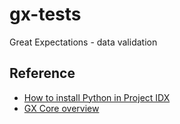 # gx-tests

Great Expectations - data validation

## Reference

- [How to install Python in Project IDX](https://community.idx.dev/t/how-to-install-python-in-project-idx/54/8)
- [GX Core overview](https://docs.greatexpectations.io/docs/core/introduction/gx_overview)
